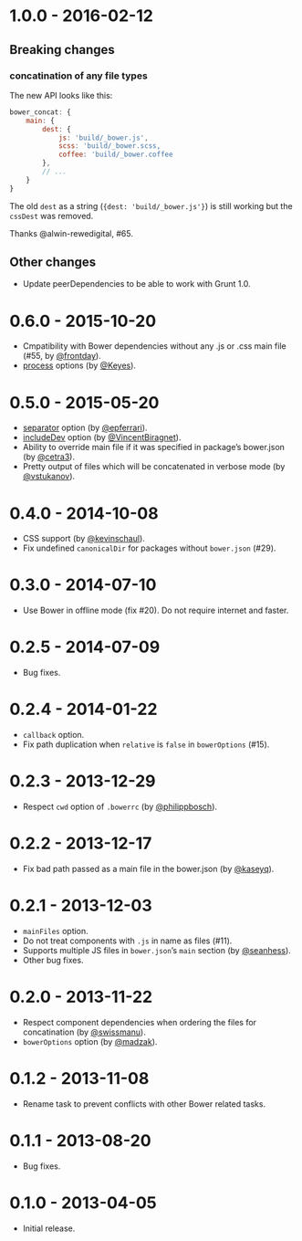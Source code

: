 # 1.0.0 - 2016-02-12

## Breaking changes

### concatination of any file types

The new API looks like this:

```js
bower_concat: {
	main: {
		dest: {
		    js: 'build/_bower.js',
		    scss: 'build/_bower.scss,
		    coffee: 'build/_bower.coffee
		},
		// ...
	}
}
```

The old `dest` as a string (`{dest: 'build/_bower.js'}`) is still working but the `cssDest` was removed.

Thanks @alwin-rewedigital, #65.

## Other changes

* Update peerDependencies to be able to work with Grunt 1.0.

# 0.6.0 - 2015-10-20

* Cmpatibility with Bower dependencies without any .js or .css main file (#55, by [@frontday](https://github.com/frontday)).
* [process](https://github.com/joelvaneenwyk/grunt-bower-concat#process) options (by [@Keyes](https://github.com/Keyes)).

# 0.5.0 - 2015-05-20

* [separator](Readme.md#separator) option (by [@epferrari](https://github.com/epferrari)).
* [includeDev](Readme.md#includedev) option (by [@VincentBiragnet](https://github.com/VincentBiragnet)).
* Ability to override main file if it was specified in package’s bower.json (by [@cetra3](https://github.com/cetra3)).
* Pretty output of files which will be concatenated in verbose mode (by [@vstukanov](https://github.com/vstukanov)).

# 0.4.0 - 2014-10-08

* CSS support (by [@kevinschaul](https://github.com/kevinschaul)).
* Fix undefined `canonicalDir` for packages without `bower.json` (#29).

# 0.3.0 - 2014-07-10

* Use Bower in offline mode (fix #20). Do not require internet and faster.

# 0.2.5 - 2014-07-09

* Bug fixes.

# 0.2.4 - 2014-01-22

* `callback` option.
* Fix path duplication when `relative` is `false` in `bowerOptions` (#15).

# 0.2.3 - 2013-12-29

* Respect `cwd` option of `.bowerrc` (by [@philippbosch](https://github.com/philippbosch)).

# 0.2.2 - 2013-12-17

* Fix bad path passed as a main file in the bower.json (by [@kaseyq](https://github.com/kaseyq)).

# 0.2.1 - 2013-12-03

* `mainFiles` option.
* Do not treat components with `.js` in name as files (#11).
* Supports multiple JS files in `bower.json`’s `main` section (by [@seanhess](https://github.com/seanhess)).
* Other bug fixes.

# 0.2.0 - 2013-11-22

* Respect component dependencies when ordering the files for concatination (by [@swissmanu](https://github.com/swissmanu)).
* `bowerOptions` option (by [@madzak](https://github.com/madzak)).

# 0.1.2 - 2013-11-08

* Rename task to prevent conflicts with other Bower related tasks.

# 0.1.1 - 2013-08-20

* Bug fixes.

# 0.1.0 - 2013-04-05

* Initial release.
